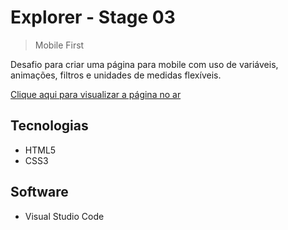 # Explorer - Stage 03

> Mobile First

Desafio para criar uma página para mobile com uso de variáveis, animações, filtros e unidades de medidas flexíveis.

[Clique aqui para visualizar a página no ar](https://jessicaranft.github.io/explorer-stage03-MobileFirst/)

## Tecnologias

- HTML5
- CSS3

## Software

- Visual Studio Code
